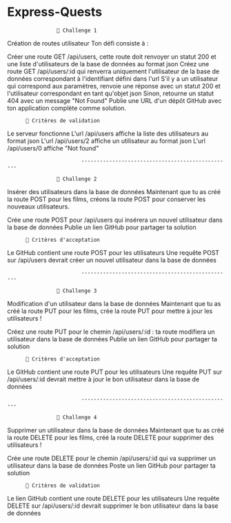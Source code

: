# Express-Quests

                    💪 Challenge 1

Création de routes utilisateur
Ton défi consiste à :

Créer une route GET /api/users, cette route doit renvoyer un statut 200 et une liste d'utilisateurs de la base de données au format json
Créez une route GET /api/users/:id qui renverra uniquement l'utilisateur de la base de données correspondant à l'identifiant défini dans l'url
S'il y a un utilisateur qui correspond aux paramètres, renvoie une réponse avec un statut 200 et l'utilisateur correspondant en tant qu'objet json
Sinon, retourne un statut 404 avec un message "Not Found"
Publie une URL d'un dépôt GitHub avec ton application complète comme solution.

          🧐 Critères de validation

 Le serveur fonctionne
 L'url /api/users affiche la liste des utilisateurs au format json
 L'url /api/users/2 affiche un utilisateur au format json
 L'url /api/users/0 affiche "Not found"
 
                            -------------------------------------------------                                  

                    💪 Challenge 2

Insérer des utilisateurs dans la base de données
Maintenant que tu as créé la route POST pour les films, créons la route POST pour conserver les nouveaux utilisateurs.

Crée une route POST pour /api/users qui insérera un nouvel utilisateur dans la base de données
Publie un lien GitHub pour partager ta solution

          🧐 Critères d'acceptation

Le GitHub contient une route POST pour les utilisateurs
Une requête POST sur /api/users devrait créer un nouvel utilisateur dans la base de données

                            -------------------------------------------------                                  

                    💪 Challenge 3

Modification d'un utilisateur dans la base de données
Maintenant que tu as créé la route PUT pour les films, crée la route PUT pour mettre à jour les utilisateurs !

Créez une route PUT pour le chemin /api/users/:id : ta route modifiera un utilisateur dans la base de données
Publie un lien GitHub pour partager ta solution

          🧐 Critères d'acceptation

Le GitHub contient une route PUT pour les utilisateurs
Une requête PUT sur /api/users/:id devrait mettre à jour le bon utilisateur dans la base de données

                            -------------------------------------------------                                  
 
                    💪 Challenge 4

Supprimer un utilisateur dans la base de données
Maintenant que tu as créé la route DELETE pour les films, créé la route DELETE pour supprimer des utilisateurs !

Crée une route DELETE pour le chemin /api/users/:id qui va supprimer un utilisateur dans la base de données
Poste un lien GitHub pour partager ta solution
          
          🧐 Critères de validation

Le lien GitHub contient une route DELETE pour les utilisateurs
Une requête DELETE sur /api/users/:id devrait supprimer le bon utilisateur dans la base de données
